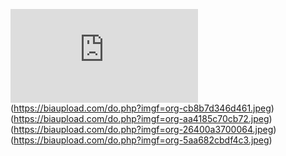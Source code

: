 ![InShot_۲۰۲۴۱۱۳۰_۱۵۰۸۰۷۲۶۶](https://biaupload.com/do.php?imgf=org-af036ec1bfe81.jpeg)(https://biaupload.com/do.php?imgf=org-cb8b7d346d461.jpeg)(https://biaupload.com/do.php?imgf=org-aa4185c70cb72.jpeg)(https://biaupload.com/do.php?imgf=org-26400a3700064.jpeg)(https://biaupload.com/do.php?imgf=org-5aa682cbdf4c3.jpeg)

